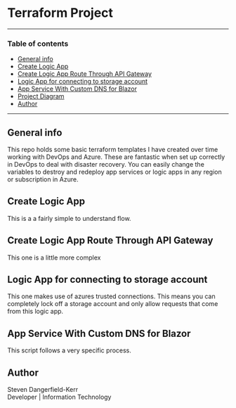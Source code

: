 # Terraform Project
---
### Table of contents
* [General info](#general-info)
* [Create Logic App](#create-logic-app)
* [Create Logic App Route Through API Gateway](#create-logic-app-route-through-api-gateway)
* [Logic App for connecting to storage account](#Logic-App-for-connecting-to-storage-account)
* [App Service With Custom DNS for Blazor](#App-Service-With-Custom-DNS-for-Blazor)
* [Project Diagram](#diagram)
* [Author](#author)
---
## General info
This repo holds some basic terraform templates I have created over time working with DevOps and Azure. These are fantastic when set up correctly in DevOps to deal with disaster recovery. You can easily change the variables to destroy and redeploy app services or logic apps in any region or subscription in Azure. 


## Create Logic App
This is a a fairly simple to understand flow.

## Create Logic App Route Through API Gateway
This one is a little more complex 

## Logic App for connecting to storage account
This one makes use of azures trusted connections. This means you can completely lock off a storage account and only allow requests that come from this logic app.

## App Service With Custom DNS for Blazor
This script follows a very specific process. 

## Author
Steven Dangerfield-Kerr <br />
Developer | Information Technology <br />
